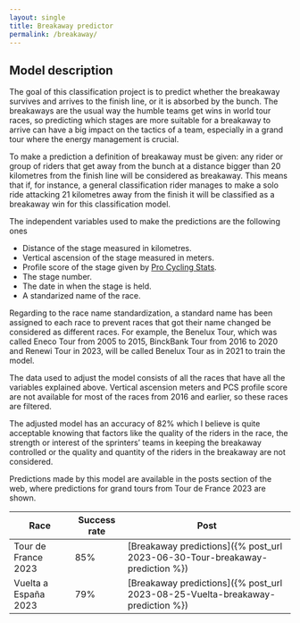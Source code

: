 ```yaml
---
layout: single
title: Breakaway predictor
permalink: /breakaway/
---
```


## Model description
The goal of this classification project is to predict whether the breakaway survives and arrives to the finish line, or it is absorbed by the bunch. The breakaways are the usual way the humble teams get wins in world tour races, so predicting which stages are more suitable for a breakaway to arrive can have a big impact on the tactics of a team, especially in a grand tour where the energy management is crucial.

To make a prediction a definition of breakaway must be given: any rider or group of riders that get away from the bunch at a distance bigger than 20 kilometres from the finish line will be considered as breakaway. This means that if, for instance, a general classification rider manages to make a solo ride attacking 21 kilometres away from the finish it will be classified as a breakaway win for this classification model.

The independent variables used to make the predictions are the following ones
- Distance of the stage measured in kilometres.
- Vertical ascension of the stage measured in meters.
- Profile score of the stage given by [Pro Cycling Stats](https://www.procyclingstats.com/).
- The stage number.
- The date in when the stage is held.
- A standarized name of the race.
  
Regarding to the race name standardization, a standard name has been assigned to each race to prevent races that got their name changed be considered as different races. For example, the Benelux Tour, which was called Eneco Tour from 2005 to 2015, BinckBank Tour from 2016 to 2020 and Renewi Tour in 2023, will be called Benelux Tour as in 2021 to train the model.

The data used to adjust the model consists of all the races that have all the variables explained above. Vertical ascension meters and PCS profile score are not available for most of the races from 2016 and earlier, so these races are filtered.

The adjusted model has an accuracy of 82% which I believe is quite acceptable knowing that factors like the quality of the riders in the race, the strength or interest of the sprinters’ teams in keeping the breakaway controlled or the quality and quantity of the riders in the breakaway are not considered.

Predictions made by this model are available in the posts section of the web, where predictions for grand tours from Tour de France 2023 are shown.

| Race                 | Success rate | Post                                                                           |
|----------------------|--------------|--------------------------------------------------------------------------------|
| Tour de France 2023  | 85%          | [Breakaway predictions]({% post_url 2023-06-30-Tour-breakaway-prediction %})   |
| Vuelta a España 2023 | 79%          | [Breakaway predictions]({% post_url 2023-08-25-Vuelta-breakaway-prediction %}) |